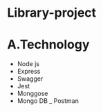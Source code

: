 # Library-project


# A.Technology 
- Node js
- Express 
- Swagger
- Jest
- Monggose
- Mongo DB
_ Postman
